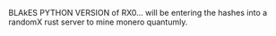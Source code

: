BLAkES PYTHON VERSION of RX0... will be entering the hashes into a randomX rust server to mine monero quantumly.
